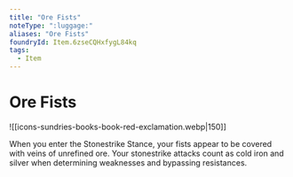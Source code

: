 ```yaml
---
title: "Ore Fists"
noteType: ":luggage:"
aliases: "Ore Fists"
foundryId: Item.6zseCQHxfygL84kq
tags:
  - Item
---
```


# Ore Fists
![[icons-sundries-books-book-red-exclamation.webp|150]]

When you enter the Stonestrike Stance, your fists appear to be covered with veins of unrefined ore. Your stonestrike attacks count as cold iron and silver when determining weaknesses and bypassing resistances.
